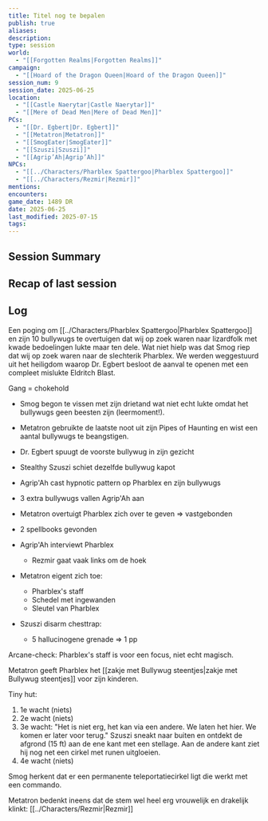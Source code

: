 ```yaml
---
title: Titel nog te bepalen
publish: true
aliases: 
description: 
type: session
world:
  - "[[Forgotten Realms|Forgotten Realms]]"
campaign:
  - "[[Hoard of the Dragon Queen|Hoard of the Dragon Queen]]"
session_num: 9
session_date: 2025-06-25
location:
  - "[[Castle Naerytar|Castle Naerytar]]"
  - "[[Mere of Dead Men|Mere of Dead Men]]"
PCs:
  - "[[Dr. Egbert|Dr. Egbert]]"
  - "[[Metatron|Metatron]]"
  - "[[SmogEater|SmogEater]]"
  - "[[Szuszi|Szuszi]]"
  - "[[Agrip’Ah|Agrip’Ah]]"
NPCs:
  - "[[../Characters/Pharblex Spattergoo|Pharblex Spattergoo]]"
  - "[[../Characters/Rezmir|Rezmir]]"
mentions: 
encounters: 
game_date: 1489 DR
date: 2025-06-25
last_modified: 2025-07-15
tags: 
---
```

## Session Summary

## Recap of last session

## Log
Een poging om [[../Characters/Pharblex Spattergoo|Pharblex Spattergoo]] en zijn 10 bullywugs te overtuigen dat wij op zoek waren naar lizardfolk met kwade bedoelingen lukte maar ten dele. Wat niet hielp was dat Smog riep dat wij op zoek waren naar de slechterik Pharblex. We werden weggestuurd uit het heiligdom waarop Dr. Egbert besloot de aanval te openen met een compleet mislukte Eldritch Blast. 

Gang = chokehold

- Smog begon te vissen met zijn drietand wat niet echt lukte omdat het bullywugs geen beesten zijn (leermoment!). 
- Metatron gebruikte de laatste noot uit zijn Pipes of Haunting en wist een aantal bullywugs te beangstigen. 
- Dr. Egbert spuugt de voorste bullywug in zijn gezicht
- Stealthy Szuszi schiet dezelfde bullywug kapot
- Agrip'Ah cast hypnotic pattern op Pharblex en zijn bullywugs

- 3 extra bullywugs vallen Agrip'Ah aan

- Меtatron overtuigt Pharblex zich over te geven => vastgebonden
- 2 spellbooks gevonden
- Agrip'Ah interviewt Pharblex
	- Rezmir gaat vaak links om de hoek 
- Metatron eigent zich toe:
	- Pharblex's staff
	- Schedel met ingewanden
	- Sleutel van Pharblex
- Szuszi disarm chesttrap:
	- 5 hallucinogene grenade => 1 pp

Arcane-check: Pharblex's staff is voor een focus, niet echt magisch.

Metatron geeft Pharblex het [[zakje met Bullywug steentjes|zakje met Bullywug steentjes]] voor zijn kinderen.

Tiny hut:
1. 1e wacht (niets)
2. 2e wacht (niets)
3. 3e wacht: "Het is niet erg, het kan via een andere. We laten het hier. We komen er later voor terug." Szuszi sneakt naar buiten en ontdekt de afgrond (15 ft) aan de ene kant met een stellage. Aan de andere kant ziet hij nog net een cirkel met runen uitgloeien.
4. 4e wacht (niets)

 Smog herkent dat er een permanente teleportatiecirkel ligt die werkt met een commando.

Metatron bedenkt ineens dat de stem wel heel erg vrouwelijk en drakelijk klinkt: [[../Characters/Rezmir|Rezmir]]

